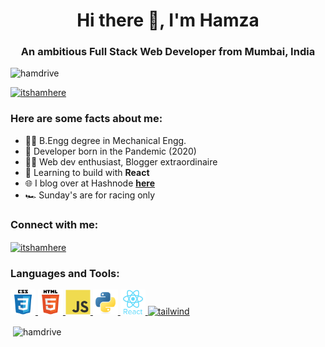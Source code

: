<h1 align="center">Hi there 👋, I'm Hamza</h1>
<h3 align="center">An ambitious Full Stack Web Developer from Mumbai, India</h3>

<p align="left"> <img src="https://komarev.com/ghpvc/?username=hamdrive&label=Profile%20views&color=0e75b6&style=flat" alt="hamdrive" /> </p>

<p><a href="https://twitter.com/itshamhere" target="blank"><img src="https://img.shields.io/twitter/follow/itshamhere?logo=twitter&color=0e75b6&style=flat-square&label=Follow" alt="itshamhere" /></a> </p>

<h3>Here are some facts about me:</h3>

- 👩‍🎓 B.Engg degree in Mechanical Engg.
- 🧠 Developer born in the Pandemic (2020)
- 👩‍💻 Web dev enthusiast, Blogger extraordinaire
- 🌱 Learning to build with **React**
- 🌐 I blog over at Hashnode **[here](https://himadrishah.tech/)**
- 🏎 Sunday's are for racing only

<h3 align="left">Connect with me:</h3>
<p align="left">
<a href="https://twitter.com/itshamhere" target="blank"><img align="center" src="https://raw.githubusercontent.com/rahuldkjain/github-profile-readme-generator/master/src/images/icons/Social/twitter.svg" alt="itshamhere" height="30" width="40" /></a>
</p>

<h3 align="left">Languages and Tools:</h3>
<p align="left"> <a href="https://www.w3schools.com/css/" target="_blank"> <img src="https://raw.githubusercontent.com/devicons/devicon/master/icons/css3/css3-original-wordmark.svg" alt="css3" width="40" height="40"/> </a> <a href="https://www.w3.org/html/" target="_blank"> <img src="https://raw.githubusercontent.com/devicons/devicon/master/icons/html5/html5-original-wordmark.svg" alt="html5" width="40" height="40"/> </a> <a href="https://developer.mozilla.org/en-US/docs/Web/JavaScript" target="_blank"> <img src="https://raw.githubusercontent.com/devicons/devicon/master/icons/javascript/javascript-original.svg" alt="javascript" width="40" height="40"/> </a> <a href="https://www.python.org" target="_blank"> <img src="https://raw.githubusercontent.com/devicons/devicon/master/icons/python/python-original.svg" alt="python" width="40" height="40"/> </a> <a href="https://reactjs.org/" target="_blank"> <img src="https://raw.githubusercontent.com/devicons/devicon/master/icons/react/react-original-wordmark.svg" alt="react" width="40" height="40"/> </a> <a href="https://tailwindcss.com/" target="_blank"> <img src="https://www.vectorlogo.zone/logos/tailwindcss/tailwindcss-icon.svg" alt="tailwind" width="40" height="40"/> </a> </p>

<p>&nbsp;<img align="center" src="https://github-readme-stats.vercel.app/api?username=hamdrive&show_icons=true&locale=en" alt="hamdrive" /></p>

